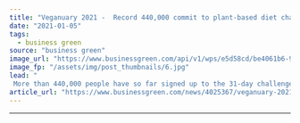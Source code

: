 ```yaml
---
title: "Veganuary 2021 -  Record 440,000 commit to plant-based diet challenge"
date: "2021-01-05"
tags: 
  - business green
source: "business green"
image_url: "https://www.businessgreen.com/api/v1/wps/e5d58cd/be4061b6-9540-4b2a-8795-d91c6b7f75f5/9/Domino-s-TheChick-Ain-t-VeganNuggets1-185x114.jpg"
image_fp: "/assets/img/post_thumbnails/6.jpg"
lead: "
 More than 440,000 people have so far signed up to the 31-day challenge in the UK, making this year's the biggest yet, according to Veganuary ..."
article_url: "https://www.businessgreen.com/news/4025367/veganuary-2021-record-440-commit-plant-diet-challenge"
---
```


---
